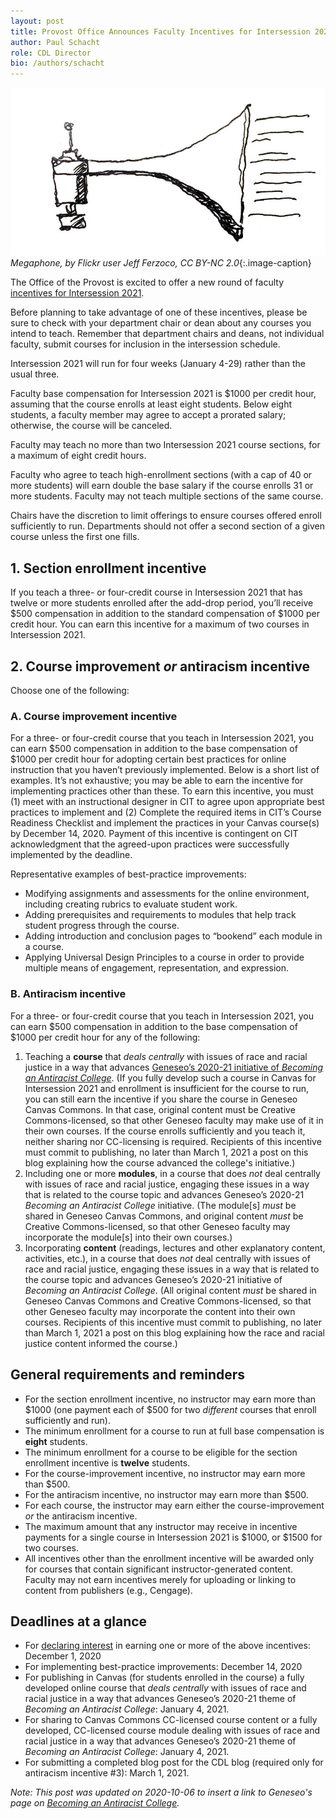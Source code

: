 ```yaml
---
layout: post
title: Provost Office Announces Faculty Incentives for Intersession 2021
author: Paul Schacht
role: CDL Director
bio: /authors/schacht
---
```


![Sketch of a megaphone](/images/megaphone.jpg)
*Megaphone, by Flickr user Jeff Ferzoco, CC BY-NC 2.0*{:.image-caption}

The Office of the Provost is excited to offer a new round of faculty [incentives for Intersession 2021](https://forms.gle/zxuRPPuTEoiEtJ2JA).

Before planning to take advantage of one of these incentives, please be sure to check with your department chair or dean about any courses you intend to teach. Remember that department chairs and deans, not individual faculty, submit courses for inclusion in the intersession schedule.

Intersession 2021 will run for four weeks (January 4-29) rather than the usual three.

Faculty base compensation for Intersession 2021 is $1000 per credit hour, assuming that the course enrolls at least eight students. Below eight students, a faculty member may agree to accept a prorated salary; otherwise, the course will be canceled.

Faculty may teach no more than two Intersession 2021 course sections, for a maximum of eight credit hours.

Faculty who agree to teach high-enrollment sections (with a cap of 40 or more students) will earn double the base salary if the course enrolls 31 or more students. Faculty may not teach multiple sections of the same course.

Chairs have the discretion to limit offerings to ensure courses offered enroll sufficiently to run. Departments should not offer a second section of a given course unless the first one fills.

## 1. Section enrollment incentive

If you teach a three- or four-credit course in Intersession 2021 that has twelve or more students enrolled after the add-drop period, you’ll receive $500 compensation in addition to the standard compensation of $1000 per credit hour. You can earn this incentive for a maximum of two courses in Intersession 2021.

## 2. Course improvement *or* antiracism incentive

Choose one of the following:

### A. Course improvement incentive

For a three- or four-credit course that you teach in Intersession 2021, you can earn $500 compensation in addition to the base compensation of $1000 per credit hour for adopting certain best practices for online instruction that you haven’t previously implemented. Below is a short list of examples. It’s not exhaustive; you may be able to earn the incentive for implementing practices other than these. To earn this incentive, you must (1) meet with an instructional designer in CIT to agree upon appropriate best practices to implement and (2) Complete the required items in CIT’s Course Readiness Checklist and implement the practices in your Canvas course(s) by December 14, 2020. Payment of this incentive is contingent on CIT acknowledgment that the agreed-upon practices were successfully implemented by the deadline.

Representative examples of best-practice improvements:

- Modifying assignments and assessments for the online environment, including creating rubrics to evaluate student work.
- Adding prerequisites and requirements to modules that help track student progress through the course.
- Adding introduction and conclusion pages to “bookend” each module in a course.
- Applying Universal Design Principles to a course in order to provide multiple means of engagement, representation, and expression.

### B. Antiracism incentive

For a three- or four-credit course that you teach in Intersession 2021, you can earn $500 compensation in addition to the base compensation of $1000 per credit hour for any of the following:

1. Teaching a **course** that *deals centrally* with issues of race and racial justice in a way that advances [Geneseo’s 2020-21 initiative of *Becoming an Antiracist College*](https://www.geneseo.edu/tlc/becoming-antiracist-college-project). (If you fully develop such a course in Canvas for Intersession 2021 and enrollment is insufficient for the course to run, you can still earn the incentive if you share the course in Geneseo Canvas Commons. In that case, original content must be Creative Commons-licensed, so that other Geneseo faculty may make use of it in their own courses. If the course enrolls sufficiently and you teach it, neither sharing nor CC-licensing is required. Recipients of this incentive must commit to publishing, no later than March 1, 2021 a post on this blog explaining how the course advanced the college's initiative.)
2. Including one or more **modules**, in a course that does *not* deal centrally with issues of race and racial justice, engaging these issues in a way that is related to the course topic and advances Geneseo’s 2020-21 *Becoming an Antiracist College* initiative. (The module\[s\] *must* be shared in Geneseo Canvas Commons, and original content *must* be Creative Commons-licensed, so that other Geneseo faculty may incorporate the module\[s\] into their own courses.)
3. Incorporating **content** (readings, lectures and other explanatory content, activities, etc.), in a course that does *not* deal centrally with issues of race and racial justice, engaging these issues in a way that is related to the course topic and advances Geneseo’s 2020-21 initiative of *Becoming an Antiracist College*. (All original content *must* be shared in Geneseo Canvas Commons and Creative Commons-licensed, so that other Geneseo faculty may incorporate the content into their own courses. Recipients of this incentive must commit to publishing, no later than March 1, 2021 a post on this blog explaining how the race and racial justice content informed the course.)

## General requirements and reminders

- For the section enrollment incentive, no instructor may earn more than $1000 (one payment each of $500 for two *different* courses that enroll sufficiently and run).
- The minimum enrollment for a course to run at full base compensation is **eight** students.
- The minimum enrollment for a course to be eligible for the section enrollment incentive is **twelve** students.
- For the course-improvement incentive, no instructor may earn more than $500.
- For the antiracism incentive, no instructor may earn more than $500.
- For each course, the instructor may earn either the course-improvement *or* the antiracism incentive.
- The maximum amount that any instructor may receive in incentive payments for a single course in Intersession 2021 is $1000, or $1500 for two courses.
- All incentives other than the enrollment incentive will be awarded only for courses that contain significant instructor-generated content. Faculty may not earn incentives merely for uploading or linking to content from publishers (e.g., Cengage).

## Deadlines at a glance

- For [declaring interest](https://forms.gle/zxuRPPuTEoiEtJ2JA) in earning one or more of the above incentives: December 1, 2020
- For implementing best-practice improvements: December 14, 2020
- For publishing in Canvas (for students enrolled in the course) a fully developed online course that *deals centrally* with issues of race and racial justice in a way that advances Geneseo’s 2020-21 theme of *Becoming an Antiracist College*: January 4, 2021.
- For sharing to Canvas Commons CC-licensed course content or a fully developed, CC-licensed course module dealing with issues of race and racial justice in a way that advances Geneseo’s 2020-21 theme of *Becoming an Antiracist College*: January 4, 2021.
- For submitting a completed blog post for the CDL blog (required only for antiracism incentive \#3): March 1, 2021.

*Note: This post was updated on 2020-10-06 to insert a link to Geneseo's page on [Becoming an Antiracist College](https://www.geneseo.edu/tlc/becoming-antiracist-college-project).*
